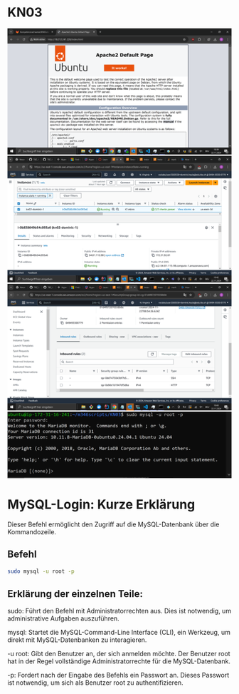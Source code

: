 # KN03

![](1.PNG)
![](2.PNG)
![](3.PNG)
![](4.PNG)

# MySQL-Login: Kurze Erklärung

Dieser Befehl ermöglicht den Zugriff auf die MySQL-Datenbank über die Kommandozeile. 

## Befehl

```bash
sudo mysql -u root -p

```


## Erklärung der einzelnen Teile:

sudo: Führt den Befehl mit Administratorrechten aus. Dies ist notwendig, um administrative Aufgaben auszuführen.

mysql: Startet die MySQL-Command-Line Interface (CLI), ein Werkzeug, um direkt mit MySQL-Datenbanken zu interagieren.

-u root: Gibt den Benutzer an, der sich anmelden möchte. Der Benutzer root hat in der Regel vollständige Administratorrechte für die MySQL-Datenbank.

-p: Fordert nach der Eingabe des Befehls ein Passwort an. Dieses Passwort ist notwendig, um sich als Benutzer root zu authentifizieren.